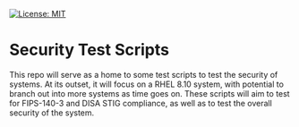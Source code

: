 [![License: MIT](https://img.shields.io/badge/License-MIT-yellow.svg)](LICENSE)

# Security Test Scripts 

This repo will serve as a home to some test scripts to test the security of systems. At its outset, it will focus on a RHEL 8.10 system, with potential to branch out into more systems as time goes on. These scripts will aim to test for FIPS-140-3 and DISA STIG compliance, as well as to test the overall security of the system.
